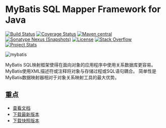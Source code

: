 MyBatis SQL Mapper Framework for Java
=====================================

[![Build Status](https://travis-ci.org/mybatis/mybatis-3.svg?branch=master)](https://travis-ci.org/mybatis/mybatis-3)
[![Coverage Status](https://coveralls.io/repos/mybatis/mybatis-3/badge.svg?branch=master&service=github)](https://coveralls.io/github/mybatis/mybatis-3?branch=master)
[![Maven central](https://maven-badges.herokuapp.com/maven-central/org.mybatis/mybatis/badge.svg)](https://maven-badges.herokuapp.com/maven-central/org.mybatis/mybatis)
[![Sonatype Nexus (Snapshots)](https://img.shields.io/nexus/s/https/oss.sonatype.org/org.mybatis/mybatis.svg)](https://oss.sonatype.org/content/repositories/snapshots/org/mybatis/mybatis/)
[![License](http://img.shields.io/:license-apache-brightgreen.svg)](http://www.apache.org/licenses/LICENSE-2.0.html)
[![Stack Overflow](http://img.shields.io/:stack%20overflow-mybatis-brightgreen.svg)](http://stackoverflow.com/questions/tagged/mybatis)
[![Project Stats](https://www.openhub.net/p/mybatis/widgets/project_thin_badge.gif)](https://www.openhub.net/p/mybatis)

![mybatis](http://mybatis.github.io/images/mybatis-logo.png)

MyBatis SQL映射框架使得在面向对象的应用程序中使用关系数据库更容易。MyBatis使用XML描述符或注释将对象与存储过程或SQL语句耦合。
简单性是MyBatis数据映射器相对于对象关系映射工具的最大优势。

重点
----------

* [查看文档](http://mybatis.github.io/mybatis-3)
* [下载最新版本](https://github.com/mybatis/mybatis-3/releases)
* [下载快照版本](https://oss.sonatype.org/content/repositories/snapshots/org/mybatis/mybatis/)
